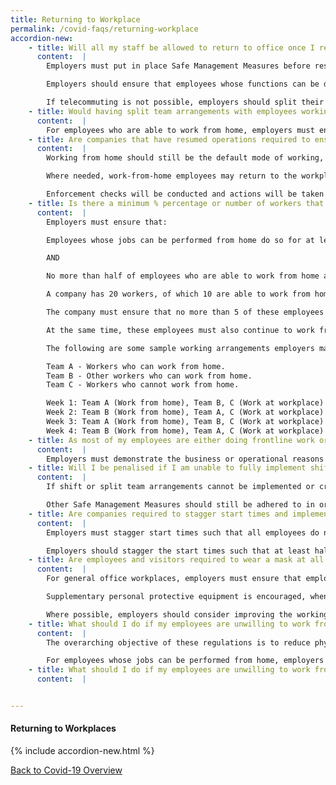 ```yaml
---
title: Returning to Workplace
permalink: /covid-faqs/returning-workplace
accordion-new:
    - title: Will all my staff be allowed to return to office once I resume operations? Do we still need to have split teams?
      content:  |        
        Employers must put in place Safe Management Measures before resuming workplace activities, in order to provide a safe working environment and prevent transmission at the workplace.

        Employers should ensure that employees whose functions can be done remotely (eg: by telecommuting) continue to do so. All employers and employees must also adhere to the Safe Management Measures at all times.

        If telecommuting is not possible, employers should split their employees into teams. There should be no cross-deployment/interaction between employees in different teams or worksites, even outside of work.
    - title: Would having split team arrangements with employees working from two or more different workplaces or worksites count as fulfilling the requirements to work from home for at least half of employees’ working time?
      content:  |   
        For employees who are able to work from home, employers must ensure that they continue to do so for at least half their working time. Working from a different workplace or worksite will not be considered as fulfilling the requirement to work from home for at least half of employees’ working time.
    - title: Are companies that have resumed operations required to ensure that their employees work from home?
      content:  |
        Working from home should still be the default mode of working, and all employers should provide the facilities necessary and direct every worker to work from home, as far as reasonably possible.

        Where needed, work-from-home employees may return to the workplace to better support business operations. For employees whose jobs can be performed from home, employers must ensure that they continue to do so for at least half their working time, measured over a reasonable period of time. This is to limit employees’ exposure at the workplace. Return to the workplace can either be initiated by the employee and agreed upon with the employer, or directed by the employer. In addition, employers must ensure that no more than half of employees who are able to work from home are at the workplace at any point in time. This will help to limit the number of workers exposed at the workplace at any point in time, and reduce crowding in common areas (eg: pantries, toilets, lifts). For more information on Ministry of Manpower (MOM)'s Safe Management Measures requirements at the workplace, please refer here.

        Enforcement checks will be conducted and actions will be taken against business for non-compliances, including failure to ensure employees work from home for at least half their working time, where possible.   
    - title: Is there a minimum % percentage or number of workers that employers must place on work-from-home arrangements?
      content:  |
        Employers must ensure that:

        Employees whose jobs can be performed from home do so for at least half their working time, measured over a reasonable period of time not exceeding 4 weeks.

        AND

        No more than half of employees who are able to work from home are at the workplace at any point in time.

        A company has 20 workers, of which 10 are able to work from home.

        The company must ensure that no more than 5 of these employees are back at the workplace at any point in time.

        At the same time, these employees must also continue to work from home for at least half their working time.

        The following are some sample working arrangements employers may consider for employees who can work from home:

        Team A - Workers who can work from home.
        Team B - Other workers who can work from home.
        Team C - Workers who cannot work from home.

        Week 1: Team A (Work from home), Team B, C (Work at workplace)
        Week 2: Team B (Work from home), Team A, C (Work at workplace)
        Week 3: Team A (Work from home), Team B, C (Work at workplace)
        Week 4: Team B (Work from home), Team A, C (Work at workplace)  
    - title: As most of my employees are either doing frontline work or fieldwork operations, it is not feasible for me to have them work from home. Will I be penalised for this?
      content:  |
        Employers must demonstrate the business or operational reasons why the workers working at the workplace are unable to work-from-home despite review and redesign of work processes. Our inspectors will assess the efforts put in by companies to implement work-from-home arrangements based on the practicality of whether the workers can work-from-home given the nature of the job.
    - title: Will I be penalised if I am unable to fully implement shift or split team arrangements or avoid cross-deployment in the workplace due to the nature of my business?
      content:  |              
        If shift or split team arrangements cannot be implemented or cross-deployment cannot be avoided due to the nature of the jobs, additional safeguards must be taken to minimise the risk of cross infection (eg: systemic arrangements are in place to ensure no direct contact with the cross-deployed personnel).

        Other Safe Management Measures should still be adhered to in order to ensure a safe working environment and minimise outbreaks. For more information, please refer here.
    - title: Are companies required to stagger start times and implement flexible workplace hours for employees at the workplace?
      content:  |   
        Employers must stagger start times such that all employees do not arrive at the workplace at the same time, where possible.

        Employers should stagger the start times such that at least half of all employees at the workplace start work in the workplace at or after 10am, as far as possible. This would enable more employees to avoid peak hour travel, especially if employees take public transport. Timings of lunch and other breaks should also be staggered accordingly. For employees who can work from home but who return to the workplace, employers should also allow for flexible workplace hours. This is not to shorten work hours, but to allow flexibility to reduce the duration spent in the workplace. For more information, please refer here.
    - title: Are employees and visitors required to wear a mask at all times at the workplace?
      content:  |  
        For general office workplaces, employers must ensure that employees and visitors wear a mask at all times at the workplace, except during activities that require masks to be removed (eg: eating) or when individuals are alone in their own office with the door closed. If an individual's office door is opened or if there is contact with people, a mask must be used.

        Supplementary personal protective equipment is encouraged, whenever relevant (more guidelines can be found in sector-specific guidelines here). This is in addition to other Safe Management Measures (eg: safe distancing) that must be in place at the workplace.

        Where possible, employers should consider improving the working environment for employees to enable them to wear their masks.   
    - title: What should I do if my employees are unwilling to work from home because their home is not conducive for work?
      content:  |  
        The overarching objective of these regulations is to reduce physical interactions in order to prevent spread of COVID-19. Employers are required to provide the facilities necessary and direct every worker to work-from-home for at least half their working time, as far as reasonably practicable, and ensure that no more than half of employees who are able to work-from-home are at the workplace at any point in time.

        For employees whose jobs can be performed from home, employers must ensure that they continue to do so for at least half their working time, measured over a reasonable period of time. In addition, employers must ensure that no more than half of employees who are able to work-from-home are at the workplace at any point in time. Employers must demonstrate the business or operational reasons why the workers are unable to work-from-home for the required duration despite review and redesign of work processes and arrangements. For more information, please refer here.
    - title: What should I do if my employees are unwilling to work from home because their home is not conducive for work?
      content:  |  


---
```


#### Returning to Workplaces
{% include accordion-new.html %}

[Back to Covid-19 Overview](/covid/)
